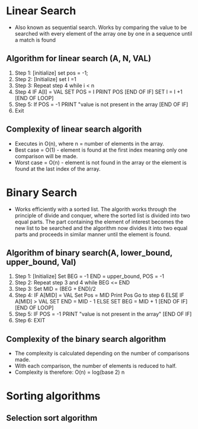 # Linear Search
* Also known as sequential search. Works by comparing the value to be searched with every element of the array one by one in a sequence until a match is found
## Algorithm for linear search (A, N, VAL)
1. Step 1: [initialize] set pos = -1;
2. Step 2: [Initialize] set I =1
3. Step 3:         Repeat step 4 while i < n
4. Step 4               IF A[I] = VAL
                        SET POS = I
                        PRINT POS
                    [END OF IF]
                    SET I = I +1
                [END OF LOOP]
5. Step 5: If POS = -1
            PRINT "value is not present in the array
            [END OF IF]
6. Exit

## Complexity of linear search algorith
* Executes in O(n), where n = number of elements in the array.
* Best case = O(1) - element is found at the first index meaning only one comparison will be made. 
* Worst case = O(n) - element is not found in the array or the element is found at the last index of the array.

# Binary Search
* Works efficiently with a sorted list. The algorith works through the principle of divide and conquer, where the sorted list is divided into two equal parts. The part containing the element of interest becomes the new list to be searched and the algorithm now divides it into two equal parts and proceeds in similar manner until the element is found. 

## Algorithm of binary search(A, lower_bound, upper_bound, Val)

1. Step 1: [Initialize] Set BEG = -1
            END = upper_bound, POS = -1
2. Step 2: Repeat step 3 and 4 while BEG <= END
3. Step 3:      Set MID = (BEG + END)/2
4. Step 4:      IF A[MID] = VAL
                    Set Pos = MID
                    Print Pos
                    Go to step 6
                ELSE IF A[MID] > VAL
                    SET END = MID - 1
                ELSE 
                    SET BEG = MID + 1
                [END OF IF]
            [END OF LOOP]
5. Step 5: IF POS = -1
                PRINT "value is not present in the array"
            [END OF IF]
6. Step 6: EXIT

## Complexity of the binary search algorithm
* The complexity is calculated depending on the number of comparisons made. 
* With each comparison, the number of elements is reduced to half. 
* Complexity is therefore: O(n) = log(base 2) n

# Sorting algorithms
## Selection sort algorithm
